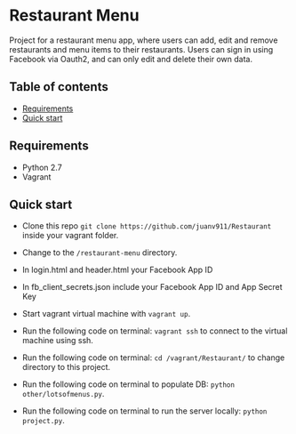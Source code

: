 # Restaurant Menu
Project for a restaurant menu app, where users can add, edit and remove restaurants and menu items to their restaurants. Users can sign in using Facebook via Oauth2, and can only edit and delete their own data.

## Table of contents
* [Requirements](#requirements)
* [Quick start](#quick-start)

## Requirements
* Python 2.7
* Vagrant

## Quick start
* Clone this repo `git clone https://github.com/juanv911/Restaurant` inside your vagrant folder.
* Change to the `/restaurant-menu` directory.
* In login.html and header.html your Facebook App ID
* In fb_client_secrets.json include your Facebook App ID and App Secret Key

* Start vagrant virtual machine with `vagrant up`.
* Run the following code on terminal: `vagrant ssh` to connect to the virtual machine using ssh.
* Run the following code on terminal: `cd /vagrant/Restaurant/` to change directory to this project.
* Run the following code on terminal to populate DB: `python other/lotsofmenus.py`.
* Run the following code on terminal to run the server locally: `python project.py`.